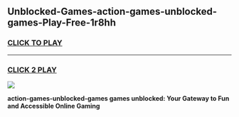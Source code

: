 
## Unblocked-Games-action-games-unblocked-games-Play-Free-1r8hh
<h3>
<a href="https://premium76.site?title=action-games-unblocked-games&ref=23A">CLICK TO PLAY</a></h3>
<hr>

<h3>
<a href="https://premium76.site?title=action-games-unblocked-games&ref=23A">CLICK 2 PLAY</a>
  
</h3>

<a href="https://premium76.site?title=action-games-unblocked-games&ref=23A"><img src="https://clearcache.store/games.png"></a>


**action-games-unblocked-games games unblocked: Your Gateway to Fun and Accessible Online Gaming**
